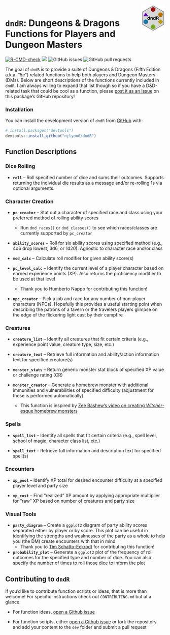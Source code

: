 
<!-- README.md is generated from README.Rmd. Please edit that file -->

<img src="man/figures/dndR_hex.png" align = "right" width = "15%" />

# `dndR`: Dungeons & Dragons Functions for Players and Dungeon Masters

<!-- badges: start -->

[![R-CMD-check](https://github.com/njlyon0/dndR/workflows/R-CMD-check/badge.svg)](https://github.com/njlyon0/dndR/actions)
[![](https://cranlogs.r-pkg.org/badges/dndR)](https://cran.r-project.org/package=dndR)
![GitHub issues](https://img.shields.io/github/issues-raw/njlyon0/dndR)
![GitHub pull
requests](https://img.shields.io/github/issues-pr/njlyon0/dndR)
<!-- badges: end -->

The goal of `dndR` is to provide a suite of Dungeons & Dragons (Fifth
Edition a.k.a. “5e”) related functions to help both players and Dungeon
Masters (DMs). Below are short descriptions of the functions currently
included in `dndR`. I am always willing to expand that list though so if
you have a D&D-related task that could be cool as a function, please
[post it as an Issue](https://github.com/njlyon0/dndR/issues) on this
package’s GitHub repository!

### Installation

You can install the development version of `dndR` from
[GitHub](https://github.com/) with:

``` r
# install.packages("devtools")
devtools::install_github("njlyon0/dndR")
```

## Function Descriptions

### Dice Rolling

- **`roll`** – Roll specified number of dice and sums their outcomes.
  Supports returning the individual die results as a message and/or
  re-rolling 1s via optional arguments.

### Character Creation

- **`pc_creator`** – Stat out a character of specified race and class
  using your preferred method of rolling ability scores

  - Run `dnd_races()` or `dnd_classes()` to see which races/classes are
    currently supported by `pc_creator`

- **`ability_scores`** – Roll for six ability scores using specified
  method (e.g., 4d6 drop lowest, 3d6, or 1d20). Agnostic to character
  race and/or class

- **`mod_calc`** – Calculate roll modifier for given ability score(s)

- **`pc_level_calc`** – Identify the current level of a player character
  based on earned experience points (XP). Also returns the proficiency
  modifier to be used at that level

  - Thank you to Humberto Nappo for contributing this function!

- **`npc_creator`** – Pick a job and race for any number of non-player
  characters (NPCs). Hopefully this provides a useful starting point
  when describing the patrons of a tavern or the travelers players
  glimpse on the edge of the flickering light cast by their campfire

### Creatures

- **`creature_list`** – Identify all creatures that fit certain criteria
  (e.g., experience point value, creature type, size, etc.)

- **`creature_text`** – Retrieve full information and ability/action
  information text for specified creature(s)

- **`monster_stats`** – Return generic monster stat block of specified
  XP value or challenge rating (CR)

- **`monster_creator`** – Generate a homebrew monster with additional
  immunities and vulnerabilities of specified difficulty (adjustment for
  these is performed automatically)

  - This function is inspired by [Zee Bashew’s video on creating
    *Witcher*-esque homebrew
    monsters](https://www.youtube.com/watch?v=GhjkPv4qo5w)

### Spells

- **`spell_list`** – Identify all spells that fit certain criteria
  (e.g., spell level, school of magic, character class list, etc.)

- **`spell_text`** – Retrieve full information and description text for
  specified spell(s)

### Encounters

- **`xp_pool`** – Identify XP total for desired encounter difficulty at
  a specified player level and party size

- **`xp_cost`** – Find “realized” XP amount by applying appropriate
  multiplier for “raw” XP based on number of creatures and party size

### Visual Tools

- **`party_diagram`** – Create a `ggplot2` diagram of party ability
  scores separated either by player or by score. This plot can be useful
  in identifying the strengths and weaknesses of the party as a whole to
  help you (the DM) create encounters with that in mind
  - Thank you to [Tim Schatto-Eckrodt](https://kudusch.de/) for
    contributing this function!
- **`probability_plot`** – Generate a `ggplot2` plot of the frequency of
  roll outcomes for the specified type and number of dice. You can also
  specify the number of times to roll those dice to inform the plot

## Contributing to `dndR`

If you’d like to contribute function scripts or ideas, that is more than
welcome! For specific instructions check out `CONTRIBUTING.md` but at a
glance:

- For function ideas, [open a Github
  issue](https://github.com/njlyon0/dndR/issues)

- For function scripts, either [open a Github
  issue](https://github.com/njlyon0/dndR/issues) *or* fork the
  repository and add your content to the `dev` folder and submit a pull
  request
